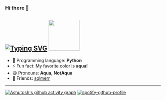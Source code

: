 ### Hi there 👋
<a href="https://git.io/typing-svg"><img src="https://readme-typing-svg.demolab.com?font=JetBrains+Mono&size=50&pause=500&color=00F7C7&center=false&random=true&width=1000&height=100&lines=NotA0ua" alt="Typing SVG" /></a>
<img src="https://i.giphy.com/media/LMt9638dO8dftAjtco/200.webp" width="100">
---

- 👅 Programming language: **Python**
- ⚡ Fun fact: My favorite color is **aqua**!
- 😄 Pronouns: **Aqua**, **NotAqua**
- 🤙 Friends: [sqlmerr](https://github.com/sqlmerr)

---
[![Ashutosh's github activity graph](https://github-readme-activity-graph.vercel.app/graph?username=NotA0ua&theme=github-compact)](https://github.com/ashutosh00710/github-readme-activity-graph)
[![spotify-github-profile](https://spotify-github-profile.kittinanx.com/api/view?uid=31fudgyreh4wsdsxwntl4fk2gxpm&cover_image=true&theme=default&show_offline=false&background_color=121212&interchange=false&bar_color_cover=false)](https://github.com/kittinan/spotify-github-profile)
